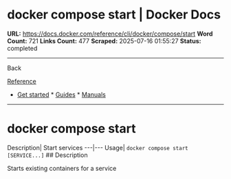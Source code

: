 # docker compose start | Docker Docs

**URL:** https://docs.docker.com/reference/cli/docker/compose/start
**Word Count:** 721
**Links Count:** 477
**Scraped:** 2025-07-16 01:55:27
**Status:** completed

---

Back

[Reference](https://docs.docker.com/reference/)

  * [Get started](https://docs.docker.com/get-started/)   * [Guides](https://docs.docker.com/guides/)   * [Manuals](https://docs.docker.com/manuals/)

* * *

# docker compose start

Description| Start services   ---|---   Usage| `docker compose start [SERVICE...]`      ## Description

Starts existing containers for a service